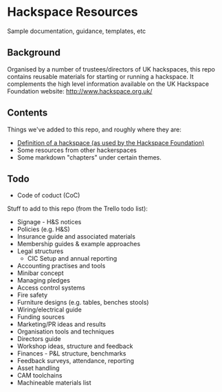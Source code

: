 # Hackspace Resources
Sample documentation, guidance, templates, etc


## Background
Organised by a number of trustees/directors of UK hackspaces, this repo contains reusable materials for starting or running a hackspace.  It complements the high level information available on the UK Hackspace Foundation website: http://www.hackspace.org.uk/

## Contents

Things we've added to this repo, and roughly where they are:

* [Definition of a hackspace (as used by the Hackspace Foundation)](https://github.com/UKHackspaces/resources/blob/master/define.md)
* Some resources from other hackerspaces
* Some markdown "chapters" under certain themes. 

## Todo

* Code of coduct (CoC)

Stuff to add to this repo (from the Trello todo list):


* Signage - H&S notices
* Policies (e.g. H&S)
* Insurance guide and associated materials
* Membership guides & example approaches
* Legal structures
  * CIC Setup and annual reporting
* Accounting practises and tools
* Minibar concept
* Managing pledges
* Access control systems
* Fire safety
* Furniture designs (e.g. tables, benches stools)
* Wiring/electrical guide
* Funding sources
* Marketing/PR ideas and results
* Organisation tools and techniques
* Directors guide
* Workshop ideas, structure and feedback
* Finances - P&L structure, benchmarks
* Feedback surveys, attendance, reporting
* Asset handling
* CAM toolchains
* Machineable materials list


